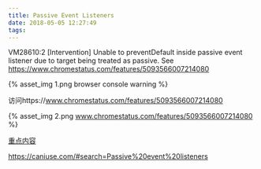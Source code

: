 ```yaml
---
title: Passive Event Listeners
date: 2018-05-05 12:27:49
tags:
---
```


VM28610:2 [Intervention] Unable to preventDefault inside passive event listener due to target being treated as passive. See https://www.chromestatus.com/features/5093566007214080

{% asset_img 1.png browser console warning %}

访问https://www.chromestatus.com/features/5093566007214080

{% asset_img 2.png www.chromestatus.com/features/5093566007214080 %}

[重点内容](https://blog.csdn.net/dj0379/article/details/52883315)

https://caniuse.com/#search=Passive%20event%20listeners